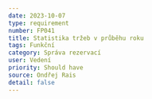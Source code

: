 ```yaml
---
date: 2023-10-07
type: requirement
number: FP041
title: Statistika tržeb v průběhu roku
tags: Funkční
category: Správa rezervací
user: Vedení
priority: Should have
source: Ondřej Rais
detail: false
---
```


